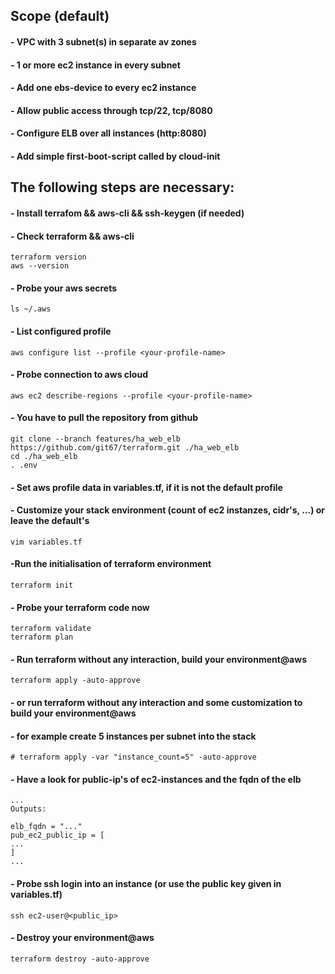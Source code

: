 ## Scope (default)
#### - VPC with 3 subnet(s) in separate av zones
#### - 1 or more ec2 instance in every subnet
#### - Add one ebs-device to every ec2 instance
#### - Allow public access through tcp/22, tcp/8080
#### - Configure ELB over all instances (http:8080)
#### - Add simple first-boot-script called by cloud-init


## The following steps are necessary:
#### - Install terrafom && aws-cli && ssh-keygen (if needed)
#### - Check terraform && aws-cli

```
terraform version
aws --version
```

#### - Probe your aws secrets
```
ls ~/.aws
```

#### - List configured profile
```
aws configure list --profile <your-profile-name>
```

#### - Probe connection to aws cloud
```
aws ec2 describe-regions --profile <your-profile-name>
```

#### - You have to pull the repository from github
```
git clone --branch features/ha_web_elb https://github.com/git67/terraform.git ./ha_web_elb
cd ./ha_web_elb
. .env
```

#### - Set aws profile data in variables.tf, if it is not the default profile
#### - Customize your stack environment (count of ec2 instanzes, cidr's, ...) or leave the default's
```
vim variables.tf
```

#### -Run the initialisation of terraform environment
```
terraform init
```

#### - Probe your terraform code now
```
terraform validate
terraform plan
```

#### - Run terraform without any interaction, build your environment@aws
```
terraform apply -auto-approve
```

#### - or run terraform without any interaction and some customization to build your environment@aws
#### - for example create 5 instances per subnet into the stack
```
# terraform apply -var "instance_count=5" -auto-approve
```

#### - Have a look for public-ip's of ec2-instances and the fqdn of the elb
```
...
Outputs:

elb_fqdn = "..."
pub_ec2_public_ip = [
...
]
...
```

#### - Probe ssh login into an instance (or use the public key given in variables.tf)
```
ssh ec2-user@<public_ip>
```


#### - Destroy your environment@aws
```
terraform destroy -auto-approve
```

